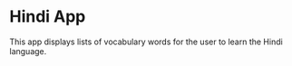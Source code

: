 Hindi App
===================================

This app displays lists of vocabulary words for the user to learn the Hindi language.

